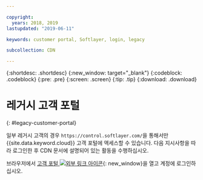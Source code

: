 ```yaml
---

copyright:
  years: 2018, 2019
lastupdated: "2019-06-11"

keywords: customer portal, Softlayer, login, legacy

subcollection: CDN

---
```


{:shortdesc: .shortdesc}
{:new_window: target="_blank"}
{:codeblock: .codeblock}
{:pre: .pre}
{:screen: .screen}
{:tip: .tip}
{:download: .download}

# 레거시 고객 포털
{: #legacy-customer-portal}

일부 레거시 고객의 경우 `https://control.softlayer.com/`을 통해서만 {{site.data.keyword.cloud}} 고객 포털에 액세스할 수 있습니다. 다음 지시사항을 따라 로그인한 후 CDN 문서에 설명되어 있는 활동을 수행하십시오.

브라우저에서 [고객 포털 ![외부 링크 아이콘](../../icons/launch-glyph.svg "외부 링크 아이콘")](https://control.softlayer.com/){: new_window}을 열고 계정에 로그인하십시오.
